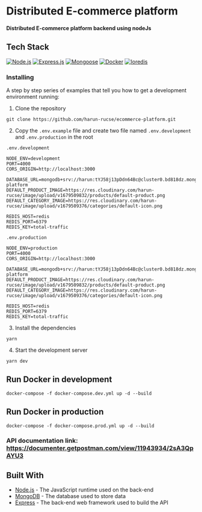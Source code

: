 # Distributed E-commerce platform

#### Distributed E-commerce platform backend using nodeJs

## Tech Stack

[![Node.js](https://img.shields.io/badge/Node.js-20.10.0-green)](https://nodejs.org/)
[![Express.js](https://img.shields.io/badge/Express.js-4.18.1-000000?logo=express)](LINK_TO_EXPRESS)
[![Mongoose](https://img.shields.io/badge/Mongoose-7.6.3-47A248?logo=mongoose)](LINK_TO_MONGOOSE)
[![Docker](https://img.shields.io/badge/Docker-24.0.7-2496ED?logo=docker)](LINK_TO_DOCKER)
[![Ioredis](https://img.shields.io/badge/ioredis-5.4.1-DC382D?logo=redis)](https://redis.io/)

### Installing

A step by step series of examples that tell you how to get a development environment running:

1. Clone the repository

```
git clone https://github.com/harun-rucse/ecommerce-platform.git
```

2. Copy the `.env.example` file and create two file named `.env.development` and `.env.production` in the root

`.env.development`

```
NODE_ENV=development
PORT=4000
CORS_ORIGIN=http://localhost:3000

DATABASE_URL=mongodb+srv://harun:tYJ58j13pDdn64Bc@cluster0.bd818dz.mongodb.net/ecommerce-platform
DEFAULT_PRODUCT_IMAGE=https://res.cloudinary.com/harun-rucse/image/upload/v1679509832/products/default-product.png
DEFAULT_CATEGORY_IMAGE=https://res.cloudinary.com/harun-rucse/image/upload/v1679509376/categories/default-icon.png

REDIS_HOST=redis
REDIS_PORT=6379
REDIS_KEY=total-traffic
```

`.env.production`

```
NODE_ENV=production
PORT=4000
CORS_ORIGIN=http://localhost:3000

DATABASE_URL=mongodb+srv://harun:tYJ58j13pDdn64Bc@cluster0.bd818dz.mongodb.net/ecommerce-platform
DEFAULT_PRODUCT_IMAGE=https://res.cloudinary.com/harun-rucse/image/upload/v1679509832/products/default-product.png
DEFAULT_CATEGORY_IMAGE=https://res.cloudinary.com/harun-rucse/image/upload/v1679509376/categories/default-icon.png

REDIS_HOST=redis
REDIS_PORT=6379
REDIS_KEY=total-traffic
```

3. Install the dependencies

```
yarn
```

4. Start the development server

```
yarn dev
```

## Run Docker in development

```
docker-compose -f docker-compose.dev.yml up -d --build
```

## Run Docker in production

```
docker-compose -f docker-compose.prod.yml up -d --build
```

### API documentation link: https://documenter.getpostman.com/view/11943934/2sA3QpAYU3

## Built With

- [Node.js](https://nodejs.org/) - The JavaScript runtime used on the back-end
- [MongoDB](https://www.mongodb.com/) - The database used to store data
- [Express](https://expressjs.com/) - The back-end web framework used to build the API
